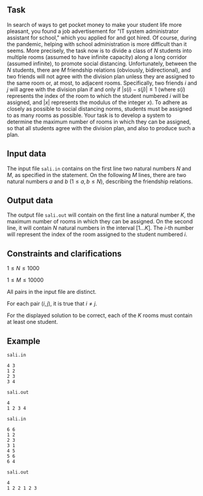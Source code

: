 ## Task

In search of ways to get pocket money to make your student life more pleasant, you found a job advertisement for "IT system administrator assistant for school," which you applied for and got hired. Of course, during the pandemic, helping with school administration is more difficult than it seems. More precisely, the task now is to divide a class of $N$ students into multiple rooms (assumed to have infinite capacity) along a long corridor (assumed infinite), to promote social distancing. Unfortunately, between the $N$ students, there are $M$ friendship relations (obviously, bidirectional), and two friends will not agree with the division plan unless they are assigned to the same room or, at most, to adjacent rooms. Specifically, two friends $i$ and $j$ will agree with the division plan if and only if $|s(i) - s(j)| \leq 1$ (where $s(i)$ represents the index of the room to which the student numbered $i$ will be assigned, and $|x|$ represents the modulus of the integer $x$). To adhere as closely as possible to social distancing norms, students must be assigned to as many rooms as possible. Your task is to develop a system to determine the maximum number of rooms in which they can be assigned, so that all students agree with the division plan, and also to produce such a plan.

## Input data

The input file `sali.in` contains on the first line two natural numbers $N$ and $M$, as specified in the statement. On the following $M$ lines, there are two natural numbers $a$ and $b$ ($1 \leq a, b \leq N$), describing the friendship relations.

## Output data

The output file `sali.out` will contain on the first line a natural number $K$, the maximum number of rooms in which they can be assigned. On the second line, it will contain $N$ natural numbers in the interval $[1\ldots K]$. The $i$-th number will represent the index of the room assigned to the student numbered $i$.

## Constraints and clarifications

$1 \leq N \leq 1000$

$1 \leq M \leq 10000$

All pairs in the input file are distinct.

For each pair $(i, j)$, it is true that $i \neq j$.

For the displayed solution to be correct, each of the $K$ rooms must contain at least one student.

## Example

`sali.in` 
```
4 3
1 2
2 3
3 4
```

`sali.out`
```
4
1 2 3 4
```

`sali.in`
```
6 6
1 2
2 3
3 1
4 5
5 6
6 4
```

`sali.out`
```
4
1 2 2 1 2 3
```